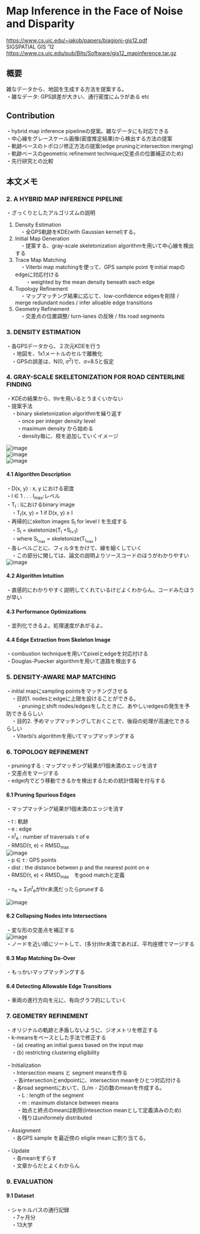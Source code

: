 # Map Inference in the Face of Noise and Disparity
https://www.cs.uic.edu/~jakob/papers/biagioni-gis12.pdf  
SIGSPATIAL GIS ’12  
https://www.cs.uic.edu/pub/Bits/Software/gis12_mapinference.tar.gz  

## 概要  
雑なデータから、地図を生成する方法を提案する。  
・雑なデータ: GPS誤差が大きい、通行密度にムラがある etc  

## Contribution  
・hybrid map inference pipelineの提案。雑なデータにも対応できる  
・中心線をグレースケール画像(密度推定結果)から検出する方法の提案  
・軌跡ベースのトポロジ修正方法の提案(edge pruningとintersection merging)  
・軌跡ベースのgeometric refinement technique(交差点の位置補正のため)  
・先行研究との比較  

## 本文メモ  
### 2. A HYBRID MAP INFERENCE PIPELINE
・ざっくりとしたアルゴリズムの説明  

1. Density Estimation  
　・全GPS軌跡をKDE(with Gaussian kernel)する。  
2. Initial Map Generation  
　・提案する、gray-scale skeletonization algorithmを用いて中心線を検出する  
3. Trace Map Matching  
　・Viterbi map matchingを使って、GPS sample point をinitial mapのedgeに対応付ける  
　　・weighted by the mean density beneath each edge  
4. Topology Refinement  
　・マップマッチング結果に応じて、low-confidence edgesを削除 / merge redundant nodes / infer alloable edge transitions  
5. Geometry Refinement  
　・交差点の位置調整/ turn-lanes の反映 / fits road segments  
  
### 3. DENSITY ESTIMATION  
・各GPSデータから、２次元KDEを行う  
　・地図を、1x1メートルのセルで離散化  
　・GPSの誤差は、N(0, σ<sup>2</sup>)で、σ=8.5と仮定  
  
### 4. GRAY-SCALE SKELETONIZATION FOR ROAD CENTERLINE FINDING 
・KDEの結果から、thrを用いるとうまくいかない  
・提案手法  
　・binary skeletonization algorithmを繰り返す  
　　・once per integer density level  
　　・maximum density から始める  
　　・density毎に、枝を追加していくイメージ  
  
![image](https://user-images.githubusercontent.com/30098187/69609795-b60ce700-106d-11ea-8b38-e663390dbf5e.png)  
![image](https://user-images.githubusercontent.com/30098187/69609834-cae97a80-106d-11ea-833a-9b4d4354c7c8.png)  
![image](https://user-images.githubusercontent.com/30098187/69609863-dd63b400-106d-11ea-946b-2ea91c3567ac.png)  
  
#### 4.1 Algorithm Description
・D(x, y) : x, y における密度  
・l ∈ 1 . . . l<sub>max</sub>:レベル  
・T<sub>l</sub> : lにおけるbinary image  
　・T<sub>l</sub>(x, y) = 1 if D(x, y) ≥ l  
・再帰的にskelton images S<sub>l</sub> for level l を生成する  
　・S<sub>l</sub> = skeletonize(T<sub>l</sub> +S<sub>l+1</sub>)  
　・where S<sub>l<sub>max</sub></sub> = skeletonize(T<sub>l<sub>max</sub></sub> )  
・各レベルごとに、フィルタをかけて、線を細くしていく  
　・この部分に関しては、論文の説明よりソースコードのほうがわかりやすい  
 ![image](https://user-images.githubusercontent.com/30098187/69613712-5fa3a680-1075-11ea-8deb-37a2b9b7a494.png)  
   
#### 4.2 Algorithm Intuition  
・直感的にわかりやすく説明してくれているけどよくわからん。コードみたほうが早い  
  
#### 4.3 Performance Optimizations
・並列化できるよ。処理速度があがるよ。  

#### 4.4 Edge Extraction from Skeleton Image
・combustion techniqueを用いてpixelとedgeを対応付ける  
・Douglas-Puecker algorithmを用いて道路を検出する  
  
### 5. DENSITY-AWARE MAP MATCHING  
・initial mapにsampling pointsをマッチングさせる  
　・目的1. nodesとedgeに上限を設けることができる。  
　　・pruningとshift nodes/edgesをしたときに、あやしいedgesの発生を予防できるらしい  
　・目的2. 予めマップマッチングしておくことで、後段の処理が高速化できるらしい  
　・Viterbi’s algorithmを用いてマップマッチングする  
  
### 6. TOPOLOGY REFINEMENT  
・pruningする : マップマッチング結果が1個未満のエッジを消す  
・交差点をマージする  
・edge内でどう移動できるかを検出するための統計情報を付与する  
  
#### 6.1 Pruning Spurious Edges
・マップマッチング結果が1個未満のエッジを消す  
  
・t : 軌跡  
・e : edge  
・n<sup>t</sup><sub>e</sub> : number of traversals τ  of e  
・RMSD(τ, e) < RMSD<sub>max</sub>  
![image](https://user-images.githubusercontent.com/30098187/69617680-e52a5500-107b-11ea-8352-6ca49df49bfb.png)  
・p ∈ τ : GPS points  
・dist : the distance between p and the nearest point on e  
・RMSD(τ, e) < RMSD<sub>max</sub>　をgood matchと定義  
   
・n<sub>e</sub> = Σ<sub>t</sub>n<sup>t</sup><sub>e</sub>がthr未満だったらpruneする  
  
![image](https://user-images.githubusercontent.com/30098187/69618745-bdd48780-107d-11ea-97aa-d2c3980bad61.png)  
  
#### 6.2 Collapsing Nodes into Intersections
・変な形の交差点を補正する  
![image](https://user-images.githubusercontent.com/30098187/69618804-d8a6fc00-107d-11ea-84d1-dcb5284e5d1b.png)  
・ノードを近い順にソートして、(多分)thr未満であれば、平均座標でマージする  
  
#### 6.3 Map Matching Do-Over
・もっかいマップマッチングする  
  
#### 6.4 Detecting Allowable Edge Transitions  
・車両の進行方向を元に、有向グラフ的にしていく  
  
### 7. GEOMETRY REFINEMENT  
・オリジナルの軌跡と矛盾しないように、ジオメトリを修正する  
・k-meansをベースとした手法で修正する  
　・(a) creating an initial guess based on the input map  
　・(b) restricting clustering eligibility  
  
・Initialization  
　・Intersection means と segment meansを作る  
　 ・各intersectionとendpointに、intersection meanをひとつ対応付ける  
　・各road segmentにおいて、[L/m - 2]の数のmeanを作成する。  
　　・L : length of the segment  
　　・m : maximum distance between means  
　　・始点と終点のmeanは削除(intesection meanとして定義済みのため)  
　　・残りはuniformely distributed  
   
・Assignment  
　・各GPS sample を最近傍の eligile mean に割り当てる。  
  
・Update  
　・各meanをずらす  
　・文章からだとよくわからん  


### 9. EVALUATION
#### 9.1 Dataset
・シャトルバスの通行記録  
　・7ヶ月分  
　・13大学  
